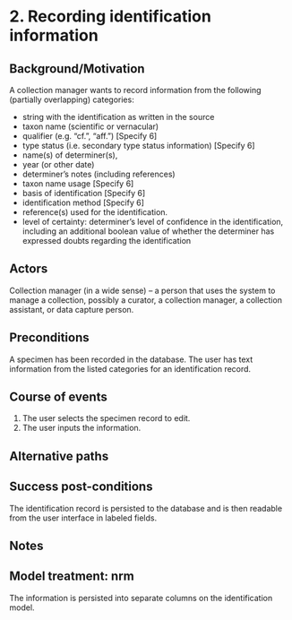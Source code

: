 # 2. Recording identification information

## Background/Motivation
A collection manager wants to record information from the following (partially overlapping) categories:
  * string with the identification as written in the source
  * taxon name (scientific or vernacular)
  * qualifier (e.g. “cf.”, “aff.”) [Specify 6]
  * type status (i.e. secondary type status information) [Specify 6]
  * name(s) of determiner(s),
  * year (or other date)
  * determiner’s notes (including references)
  * taxon name usage [Specify 6]
  * basis of identification [Specify 6]
  * identification method [Specify 6]
  * reference(s) used for the identification.
  * level of certainty: determiner’s level of confidence in the identification, including an additional boolean value of whether the determiner has expressed doubts regarding the identification

## Actors
Collection manager (in a wide sense) – a person that uses the system to manage a collection, possibly a curator, a collection manager, a collection assistant, or data capture person.

## Preconditions
A specimen has been recorded in the database. The user has text information from the listed categories for an identification record.

## Course of events
  1. The user selects the specimen record to edit.
  2. The user inputs the information.

## Alternative paths

## Success post-conditions
The identification record is persisted to the database and is then readable from the user interface in labeled fields.

## Notes

## Model treatment: nrm
The information is persisted into separate columns on the identification model.